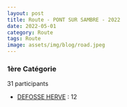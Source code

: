 ```yaml
---
layout: post
title: Route - PONT SUR SAMBRE - 2022
date: 2022-05-01
category: Route
tags: Route
image: assets/img/blog/road.jpeg
---
```


### 1ère Catégorie
31 participants
- [DEFOSSE HERVE](https://teamspecializedlille.github.io/works/defosseherve) : 12
